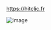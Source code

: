 https://hitclic.fr

![image](https://github.com/OpenMacroInput/Search_InabilityHelp/assets/99685407/d9e7f4df-91d1-48d2-a8c9-2c65c00af602)
